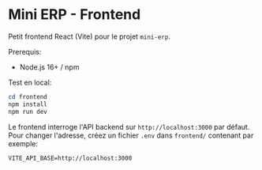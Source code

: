 # Mini ERP - Frontend

Petit frontend React (Vite) pour le projet `mini-erp`.

Prerequis:
- Node.js 16+ / npm

Test en local:

```powershell
cd frontend
npm install
npm run dev
```

Le frontend interroge l'API backend sur `http://localhost:3000` par défaut. Pour changer l'adresse, créez un fichier `.env` dans `frontend/` contenant par exemple:

```
VITE_API_BASE=http://localhost:3000
```

